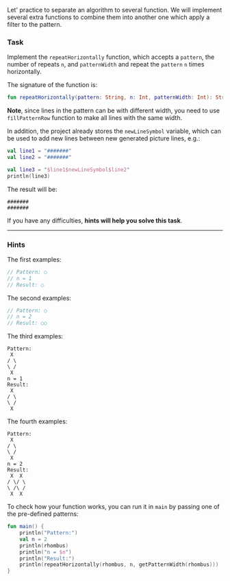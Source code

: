Let' practice to separate an algorithm to several function. We will implement several extra functions 
to combine them into another one which apply a filter to the pattern.

### Task

Implement the `repeatHorizontally` function, which accepts a `pattern`, the number of repeats `n`, and `patternWidth`
and repeat the `pattern` `n` times horizontally.

<div class="hint" title="Click me to see the new signature of the getPatternHeight function">

The signature of the function is:
```kotlin
fun repeatHorizontally(pattern: String, n: Int, patternWidth: Int): String
```
</div>

**Note**, since lines in the pattern can be with different width, you need to use `fillPatternRow` 
function to make all lines with the same width.

In addition, the project already stores the `newLineSymbol` variable, which can be used to add new lines between new generated picture lines, e.g.:
```kotlin
val line1 = "#######"
val line2 = "#######"

val line3 = "$line1$newLineSymbol$line2"
println(line3)
```

The result will be:
```text
#######
#######
```
</div>

If you have any difficulties, **hints will help you solve this task**.

----

### Hints

<div class="hint" title="Click me to see several examples how repeatHorizontally function should work">

The first examples:
```kotlin
// Pattern: ○
// n = 1
// Result: ○
```

The second examples:
```kotlin
// Pattern: ○
// n = 2
// Result: ○○
```

The third examples:
```text
Pattern:
 X
/ \
\ /
 X
n = 1
Result:
 X
/ \
\ /
 X 
```

The fourth examples:
```text
Pattern:
 X
/ \
\ /
 X
n = 2
Result:
 X  X 
/ \/ \
\ /\ /
 X  X 
```

</div>

<div class="hint" title="Click me to learn how to run the repeatHorizontally function with pre-defined patterns">

To check how your function works, you can run it in <code>main</code> by passing one of the pre-defined patterns:

```kotlin
fun main() {
    println("Pattern:")
    val n = 2
    println(rhombus)
    println("n = $n")
    println("Result:")
    println(repeatHorizontally(rhombus, n, getPatternWidth(rhombus)))
}
```
</div>
